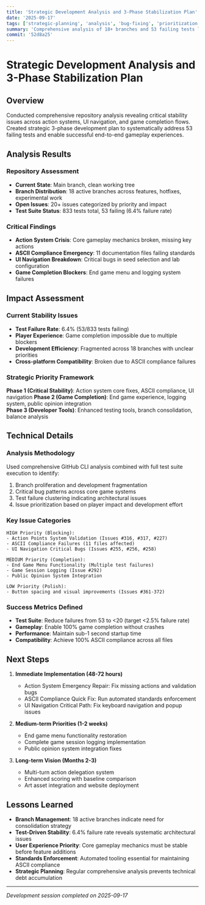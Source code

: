 ```yaml
---
title: 'Strategic Development Analysis and 3-Phase Stabilization Plan'
date: '2025-09-17'
tags: ['strategic-planning', 'analysis', 'bug-fixing', 'prioritization']
summary: 'Comprehensive analysis of 18+ branches and 53 failing tests leading to strategic 3-phase development plan prioritizing game stability and completion'
commit: '52d8a25'
---
```


# Strategic Development Analysis and 3-Phase Stabilization Plan

## Overview

Conducted comprehensive repository analysis revealing critical stability issues across action systems, UI navigation, and game completion flows. Created strategic 3-phase development plan to systematically address 53 failing tests and enable successful end-to-end gameplay experiences.

## Analysis Results

### Repository Assessment
- **Current State**: Main branch, clean working tree
- **Branch Distribution**: 18 active branches across features, hotfixes, experimental work
- **Open Issues**: 20+ issues categorized by priority and impact
- **Test Suite Status**: 833 tests total, 53 failing (6.4% failure rate)

### Critical Findings
- **Action System Crisis**: Core gameplay mechanics broken, missing key actions
- **ASCII Compliance Emergency**: 11 documentation files failing standards
- **UI Navigation Breakdown**: Critical bugs in seed selection and lab configuration
- **Game Completion Blockers**: End game menu and logging system failures

## Impact Assessment

### Current Stability Issues
- **Test Failure Rate**: 6.4% (53/833 tests failing)
- **Player Experience**: Game completion impossible due to multiple blockers
- **Development Efficiency**: Fragmented across 18 branches with unclear priorities
- **Cross-platform Compatibility**: Broken due to ASCII compliance failures

### Strategic Priority Framework
**Phase 1 (Critical Stability)**: Action system core fixes, ASCII compliance, UI navigation
**Phase 2 (Game Completion)**: End game experience, logging system, public opinion integration  
**Phase 3 (Developer Tools)**: Enhanced testing tools, branch consolidation, balance analysis

## Technical Details

### Analysis Methodology
Used comprehensive GitHub CLI analysis combined with full test suite execution to identify:
1. Branch proliferation and development fragmentation
2. Critical bug patterns across core game systems
3. Test failure clustering indicating architectural issues
4. Issue prioritization based on player impact and development effort

### Key Issue Categories
```
HIGH Priority (Blocking):
- Action Points System Validation (Issues #316, #317, #227)
- ASCII Compliance Failures (11 files affected)
- UI Navigation Critical Bugs (Issues #255, #256, #258)

MEDIUM Priority (Completion):
- End Game Menu Functionality (Multiple test failures)
- Game Session Logging (Issue #292)
- Public Opinion System Integration

LOW Priority (Polish):
- Button spacing and visual improvements (Issues #361-372)
```

### Success Metrics Defined
- **Test Suite**: Reduce failures from 53 to <20 (target <2.5% failure rate)
- **Gameplay**: Enable 100% game completion without crashes
- **Performance**: Maintain sub-1 second startup time
- **Compatibility**: Achieve 100% ASCII compliance across all files

## Next Steps

1. **Immediate Implementation (48-72 hours)**
   - Action System Emergency Repair: Fix missing actions and validation bugs
   - ASCII Compliance Quick Fix: Run automated standards enforcement
   - UI Navigation Critical Path: Fix keyboard navigation and popup issues

2. **Medium-term Priorities (1-2 weeks)**
   - End game menu functionality restoration
   - Complete game session logging implementation
   - Public opinion system integration fixes

3. **Long-term Vision (Months 2-3)**
   - Multi-turn action delegation system
   - Enhanced scoring with baseline comparison
   - Art asset integration and website deployment

## Lessons Learned

- **Branch Management**: 18 active branches indicate need for consolidation strategy
- **Test-Driven Stability**: 6.4% failure rate reveals systematic architectural issues
- **User Experience Priority**: Core gameplay mechanics must be stable before feature additions
- **Standards Enforcement**: Automated tooling essential for maintaining ASCII compliance
- **Strategic Planning**: Regular comprehensive analysis prevents technical debt accumulation

---

*Development session completed on 2025-09-17*
